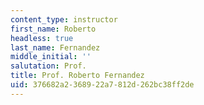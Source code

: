```yaml
---
content_type: instructor
first_name: Roberto
headless: true
last_name: Fernandez
middle_initial: ''
salutation: Prof.
title: Prof. Roberto Fernandez
uid: 376682a2-3689-22a7-812d-262bc38ff2de
---
```

